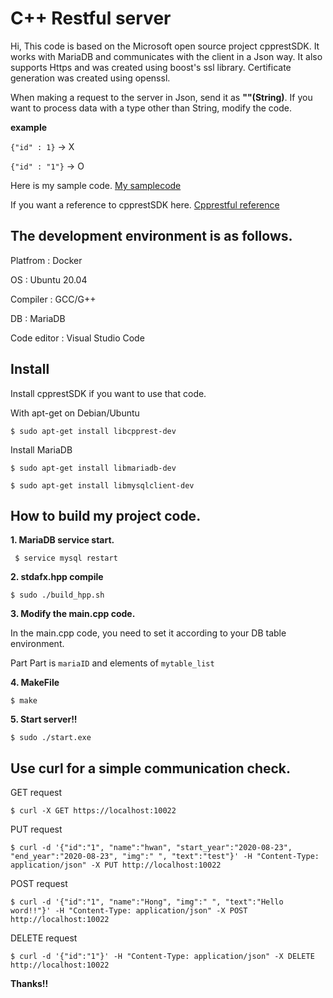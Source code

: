 # C++ Restful server

Hi, This code is based on the Microsoft open source project cpprestSDK.
It works with MariaDB and communicates with the client in a Json way.
It also supports Https and was created using boost's ssl library. Certificate generation was created using openssl.

When making a request to the server in Json, send it as **""(String)**. If you want to process data with a type other than String, modify the code.

**example**

```{"id" : 1}``` -> X

```{"id" : "1"}``` -> O

Here is my sample code. [My samplecode](https://hwan-shell.tistory.com/category/%ED%94%84%EB%A1%9C%EA%B7%B8%EB%9E%98%EB%B0%8D/C%2B%2B%20rest%28Casablanca%29)

If you want a reference to cpprestSDK here. [Cpprestful reference](https://microsoft.github.io/cpprestsdk/namespaces.html)

## The development environment is as follows.

Platfrom : Docker

OS : Ubuntu 20.04

Compiler : GCC/G++

DB : MariaDB

Code editor : Visual Studio Code


## Install

Install cpprestSDK if you want to use that code.

With apt-get on Debian/Ubuntu

```$ sudo apt-get install libcpprest-dev```

Install MariaDB

```$ sudo apt-get install libmariadb-dev```

```$ sudo apt-get install libmysqlclient-dev```

## How to build my project code.

**<p>1. MariaDB service start.</p>**

``` $ service mysql restart```

**<p>2. stdafx.hpp compile</p>**

```$ sudo ./build_hpp.sh```

**<p>3. Modify the main.cpp code.</p>**

In the main.cpp code, you need to set it according to your DB table environment.

Part Part is ```mariaID``` and elements of ```mytable_list```

**<p>4. MakeFile </p>**

```$ make```

**<p>5. Start server!! </p>**

```$ sudo ./start.exe```


## Use **curl** for a simple communication check.

GET request

```$ curl -X GET https://localhost:10022```

PUT request

```$ curl -d '{"id":"1", "name":"hwan", "start_year":"2020-08-23", "end_year":"2020-08-23", "img":" ", "text":"test"}' -H "Content-Type: application/json" -X PUT http://localhost:10022```

POST request

```$ curl -d '{"id":"1", "name":"Hong", "img":" ", "text":"Hello word!!"}' -H "Content-Type: application/json" -X POST http://localhost:10022```

DELETE request

```$ curl -d '{"id":"1"}' -H "Content-Type: application/json" -X DELETE http://localhost:10022```

**Thanks!!**
